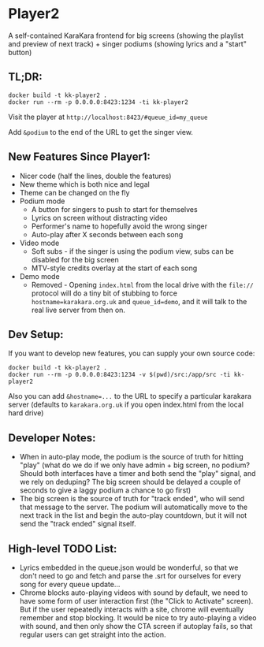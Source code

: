 # Player2

A self-contained KaraKara frontend for big screens (showing the
playlist and preview of next track) + singer podiums (showing
lyrics and a "start" button)

## TL;DR:

```
docker build -t kk-player2 .
docker run --rm -p 0.0.0.0:8423:1234 -ti kk-player2
```

Visit the player at
`http://localhost:8423/#queue_id=my_queue`

Add `&podium` to the end of the URL to get the singer view.

## New Features Since Player1:

- Nicer code (half the lines, double the features)
- New theme which is both nice and legal
- Theme can be changed on the fly
- Podium mode
  - A button for singers to push to start for themselves
  - Lyrics on screen without distracting video
  - Performer's name to hopefully avoid the wrong singer
  - Auto-play after X seconds between each song
- Video mode
  - Soft subs - if the singer is using the podium view, subs
    can be disabled for the big screen
  - MTV-style credits overlay at the start of each song
- Demo mode
  - Removed - Opening `index.html` from the local drive with
    the `file://` protocol will do a tiny bit of stubbing to
    force `hostname=karakara.org.uk` and `queue_id=demo`,
    and it will talk to the real live server from then on.

## Dev Setup:

If you want to develop new features, you can supply your own source code:

```
docker build -t kk-player2 .
docker run --rm -p 0.0.0.0:8423:1234 -v $(pwd)/src:/app/src -ti kk-player2
```

Also you can add `&hostname=...` to the URL to specify a
particular karakara server (defaults to `karakara.org.uk` if
you open index.html from the local hard drive)

## Developer Notes:

- When in auto-play mode, the podium is the source of truth
  for hitting "play" (what do we do if we only have admin +
  big screen, no podium? Should both interfaces have a timer
  and both send the "play" signal, and we rely on deduping?
  The big screen should be delayed a couple of seconds to
  give a laggy podium a chance to go first)
- The big screen is the source of truth for "track ended",
  who will send that message to the server. The podium will
  automatically move to the next track in the list and
  begin the auto-play countdown, but it will not send the
  "track ended" signal itself.

## High-level TODO List:

- Lyrics embedded in the queue.json would be wonderful, so
  that we don't need to go and fetch and parse the .srt for
  ourselves for every song for every queue update...
- Chrome blocks auto-playing videos with sound by default,
  we need to have some form of user interaction first (the
  "Click to Activate" screen). But if the user repeatedly
  interacts with a site, chrome will eventually remember
  and stop blocking. It would be nice to try auto-playing
  a video with sound, and then only show the CTA screen if
  autoplay fails, so that regular users can get straight
  into the action.
